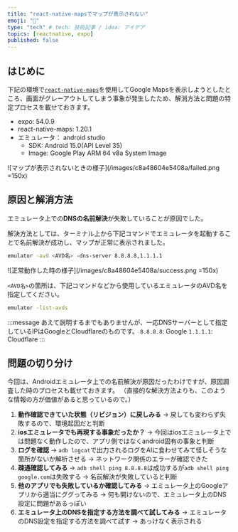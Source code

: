 ```yaml
---
title: "react-native-mapsでマップが表示されない"
emoji: "📍"
type: "tech" # tech: 技術記事 / idea: アイデア
topics: [reactnative, expo]
published: false
---
```


## はじめに
下記の環境で[`react-native-maps`](https://docs.expo.dev/versions/latest/sdk/map-view/)を使用してGoogle Mapsを表示しようとしたところ、画面がグレーアウトしてしまう事象が発生したため、解消方法と問題の特定プロセスを載せておきます。

- expo: 54.0.9
- react-native-maps: 1.20.1
- エミュレータ： android studio
  - SDK: Android 15.0(API Level 35)
  - Image: Google Play ARM 64 v8a System Image

![マップが表示されないときの様子](/images/c8a48604e5408a/failed.png =150x)

## 原因と解消方法
エミュレータ上での**DNSの名前解決**が失敗していることが原因でした。

解決方法としては、ターミナル上から下記コマンドでエミュレータを起動することで名前解決が成功し、マップが正常に表示されました。

```bash
emulator -avd <AVD名> -dns-server 8.8.8.8,1.1.1.1
```

![正常動作した時の様子](/images/c8a48604e5408a/success.png =150x)

`<AVD名>`の箇所は、下記コマンドなどから使用しているエミュレータのAVD名を指定してください。

```bash
emulator -list-avds
```

:::message
あえて説明するまでもありませんが、一応DNSサーバーとして指定しているIPはGoogleとCloudflareのものです。
`8.8.8.8`: Google
`1.1.1.1`: Cloudflare
:::

## 問題の切り分け
今回は、Androidエミュレータ上での名前解決が原因だったわけですが、原因調査した時のプロセスも載せておきます。
（直接的な解決方法よりも、このような情報の方が価値があると思っているので。）

1. **動作確認できていた状態（リビジョン）に戻しみる**
  → 戻しても変わらず失敗するので、環境起因だと判断
2. **iosエミュレータでも再現する事象だったか？**
  → 今回はiosエミュレータ上では問題なく動作したので、アプリ側ではなくandroid固有の事象と判断
3. **ログを確認**
  → `adb logcat`で出力されるログをAIに食わせてみて怪しそうな箇所がないか解析させる
  → ネットワーク関係のエラーが確認できた
4. **疎通確認してみる**
  → `adb shell ping 8.8.8.8`は成功するが`adb shell ping google.com`は失敗する
  → 名前解決が失敗していると判断
5. **他のアプリでも失敗しているか確認してみる**
  → エミュレータ上のGoogleアプリから適当にググってみる
  → 何も開けないので、エミュレータ上のDNS設定に問題があるっぽい
6. **エミュレータ上のDNSを指定する方法を調べて試してみる**
  → エミュレータのDNS設定を指定する方法を調べて試す
  → あっけなく表示される
